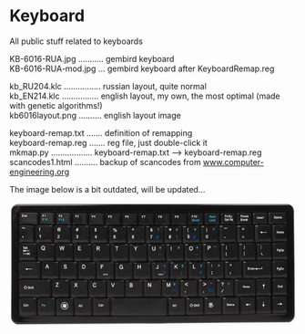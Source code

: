 # Keyboard
All public stuff related to keyboards  

KB-6016-RUA.jpg ........... gembird keyboard  
KB-6016-RUA-mod.jpg ... gembird keyboard after KeyboardRemap.reg  

kb_RU204.klc ................ russian layout, quite normal  
kb_EN214.klc ................ english layout, my own, the most optimal (made with genetic algorithms!)  
kb6016layout.png .......... english layout image  

keyboard-remap.txt ....... definition of remapping  
keyboard-remap.reg ....... reg file, just double-click it  
mkmap.py .................. keyboard-remap.txt --> keyboard-remap.reg  
scancodes1.html .......... backup of scancodes from www.computer-engineering.org  

The image below is a bit outdated, will be updated...  

![KB-6016-RUA-modified](https://github.com/georgiy-pruss/Keyboard/blob/master/KB-6016-RUA-mod.jpg)

